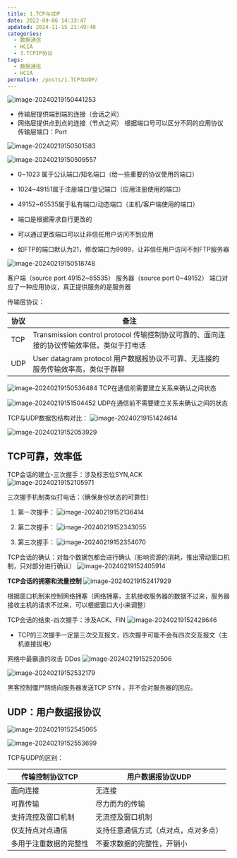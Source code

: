 ```yaml
---
title: 1.TCP与UDP
date: 2022-09-06 14:33:47
updated: 2024-11-15 21:49:40
categories:
  - 数据通信
  - HCIA
  - 3.TCPIP协议
tags:
  - 数据通信
  - HCIA
permalink: /posts/1.TCP与UDP/
---
```

![image-20240219150441253](1.TCP与UDP/image-20240219150441253.png)

- 传输层提供端到端的连接（会话之间）
- 网络层提供点到点的连接（节点之间）
根据端口号可以区分不同的应用协议
传输层端口：Port

![image-20240219150501583](1.TCP与UDP/image-20240219150501583.png)

![image-20240219150509557](1.TCP与UDP/image-20240219150509557.png)

- 0~1023 属于公认端口/知名端口（给一些重要的协议使用的端口）
- 1024~49151属于注册端口/登记端口（应用注册使用的端口）
- 49152~65535属于私有端口/动态端口（主机/客户端使用的端口）

- 端口是根据需求自行更改的
- 可以通过更改端口可以让非信任用户访问不到应用
- 如FTP的端口默认为21，修改端口为9999，让非信任用户访问不到FTP服务器

![image-20240219150518748](1.TCP与UDP/image-20240219150518748.png)

客户端（source port 49152~65535）
服务器（source port 0~49152）
端口对应了一种应用协议，真正提供服务的是服务器

传输层协议：

| 协议 | 备注                                                         |
| ---- | ------------------------------------------------------------ |
| TCP  | Transmission control protocol 传输控制协议可靠的、面向连接的协议传输效率低，类似于打电话 |
| UDP  | User datagram protocol 用户数据报协议不可靠、无连接的服务传输效率高，类似于群聊 |

![image-20240219150536484](1.TCP与UDP/image-20240219150536484.png)
TCP在通信前需要建立关系来确认之间状态


 ![image-20240219151504452](1.TCP与UDP/image-20240219151504452.png)
UDP在通信前不需要建立关系来确认之间的状态


TCP与UDP数据包结构对比：
![image-20240219151424614](1.TCP与UDP/image-20240219151424614.png)

![image-20240219152053929](1.TCP与UDP/image-20240219152053929.png)
## TCP可靠，效率低

TCP会话的建立-三次握手：涉及标志位SYN,ACK
![image-20240219152105971](1.TCP与UDP/image-20240219152105971.png)

三次握手机制类似打电话：（确保身份状态的可靠性）

1. 第一次握手：
![image-20240219152136414](1.TCP与UDP/image-20240219152136414.png)

2. 第二次握手：
![image-20240219152343055](1.TCP与UDP/image-20240219152343055.png)

3. 第三次握手：
![image-20240219152354070](1.TCP与UDP/image-20240219152354070.png)

TCP会话的确认：对每个数据包都会进行确认（影响资源的消耗，推出滑动窗口机制，只对部分进行确认）
![image-20240219152405914](1.TCP与UDP/image-20240219152405914.png)

**TCP会话的拥塞和流量控制**
![image-20240219152417929](1.TCP与UDP/image-20240219152417929.png)

根据窗口机制来控制网络拥塞（网络拥塞，主机接收服务器的数据不过来，服务器接收主机的请求不过来，可以根据窗口大小来调整）

TCP会话的结束-四次握手：涉及ACK、FIN
![image-20240219152428646](1.TCP与UDP/image-20240219152428646.png)

- TCP的三次握手一定是三次交互报文，四次握手可能不会有四次交互报文（主机直接拔电）

网络中最霸道的攻击 DDos
![image-20240219152520506](1.TCP与UDP/image-20240219152520506.png)

![image-20240219152532179](1.TCP与UDP/image-20240219152532179.png)

黑客控制僵尸网络向服务器发送TCP SYN ，并不会对服务器的回应。


## UDP：用户数据报协议
![image-20240219152545065](1.TCP与UDP/image-20240219152545065.png)

![image-20240219152553699](1.TCP与UDP/image-20240219152553699.png)

TCP与UDP的区别：

| 传输控制协议TCP        | 用户数据报协议UDP                    |
| ---------------------- | ------------------------------------ |
| 面向连接               | 无连接                               |
| 可靠传输               | 尽力而为的传输                       |
| 支持流控及窗口机制     | 无流控及窗口机制                     |
| 仅支持点对点通信       | 支持任意通信方式（点对点，点对多点） |
| 多用于注重数据的完整性 | 不要求数据的完整性，开销小           |

